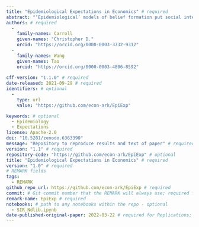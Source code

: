 ```yaml
---
title: "Epidemiological Expectations in Economics" # required
abstract: "‘Epidemiological’ models of belief formation put social interactions at their core; such models are the main (almost, the only) tool used by non-economists to study the dynamics of beliefs in populations. We survey the (comparatively) small literature in which economists attempting to model the consequences of beliefs about the future – ‘expectations’ – have employed what we view as a full-fledged epidemiological approach to explore an economic question. We draw connections to related work on narrative economics, news/rumor spreading, ‘contagion,’ and the spread of online content. Finally, we discuss a number of promising directions for future research." # abstract: optional
authors: # required
  -
    family-names: Carroll
    given-names: "Christopher D."
    orcid: "https://orcid.org/0000-0003-3732-9312"
  -
    family-names: Wang
    given-names: Tao
    orcid: "https://orcid.org/0000-0003-4806-8592"
    
cff-version: "1.1.0" # required 
date-released: 2021-09-29 # required
identifiers: # optional
  - 
    type: url
    value: "https://github.com/econ-ark/EpiExp"

keywords: # optional
  - Epidemiology
  - Expectations
license: Apache-2.0
doi: "10.5281/zenodo.6363390"
message: "Repository to reproduce results and text of paper" # required
version: "1.1" # required
repository-code: "https://github.com/econ-ark/EpiExp" # optional
title: "Epidemiological Expectations in Economics" # required
version: "1.0" # required
# REMARK fields
tags:
  - REMARK
github_repo_url: https://github.com/econ-ark/EpiExp # required 
commit: # Git commit number that the REMARK will always use; required for "frozen" remarks, optional for "draft" remarks
remark-name: EpiExp # required 
notebooks: # path to any notebooks within the repo - optional
  - SIR_Ndlib.ipynb
date-published-original-paper: 2022-03-22 # required for Replications; optional for Reproductions
---
```

